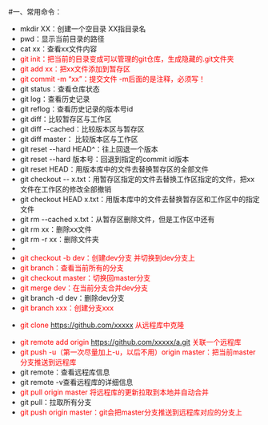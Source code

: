 #一、常用命令：

* mkdir XX：创建一个空目录 XX指目录名
* pwd：显示当前目录的路径
* cat xx：查看xx文件内容
* <font color=red>git init：把当前的目录变成可以管理的git仓库，生成隐藏的.git文件夹</font>
* <font color=red>git add xx：把xx文件添加到暂存区</font>
* <font color=red>git commit -m “xx”：提交文件 -m后面的是注释，必须写！</font>
* git status：查看仓库状态
* git log：查看历史记录
* git reflog：查看历史记录的版本号id
* git diff：比较暂存区与工作区
* git diff --cached：比较版本区与暂存区
* git diff master： 比较版本区与工作区
* git reset --hard HEAD^：往上回退一个版本
* git reset --hard 版本号：回退到指定的commit  id版本
* git reset HEAD：用版本库中的文件去替换暂存区的全部文件
* git checkout -- x.txt：用暂存区指定的文件去替换工作区指定的文件，把xx文件在工作区的修改全部撤销
* git checkout HEAD x.txt：用版本库中的文件去替换暂存区和工作区中的指定文件
* git rm --cached x.txt：从暂存区删除文件，但是工作区中还有
* git rm xx：删除xx文件
* git rm -r xx：删除文件夹
* 
* <font color=red>git checkout -b dev：创建dev分支 并切换到dev分支上</font>
* <font color=red>git branch：查看当前所有的分支</font>
* <font color=red>git checkout master：切换回master分支</font>
* <font color=red>git merge dev：在当前分支合并dev分支</font>
* git branch -d dev：删除dev分支
* <font color=red>git branch xxx：创建分支xxx</font>



- <font color=red>git clone https://github.com/xxxxx   从远程库中克隆</font>

* <font color=red>git remote add origin https://github.com/xxxxx/a.git 关联一个远程库</font>
* <font color=red>git push -u（第一次尽量加上-u，以后不用）origin master：把当前master分支推送到远程库</font>
* git remote：查看远程库信息
* git remote -v查看远程库的详细信息
* <font color=red>git pull origin master 将远程库的更新拉取到本地并自动合并</font>
* git pull：拉取所有分支
* <font color=red>git push origin master：git会把master分支推送到远程库对应的分支上</font>

